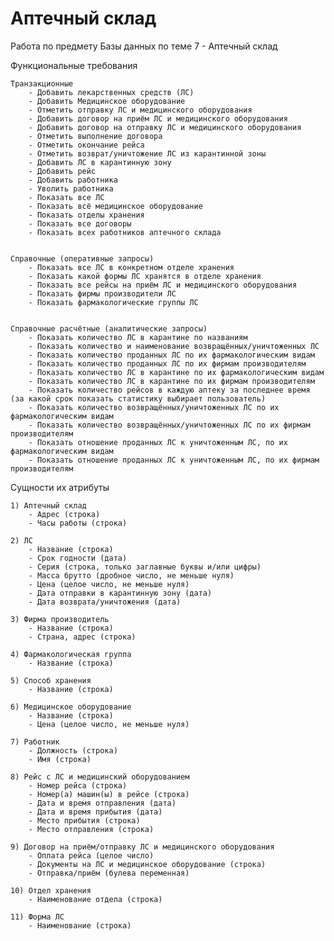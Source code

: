# Аптечный склад
Работа по предмету Базы данных по теме 7 - Аптечный склад

Функциональные требования

	Транзакционные
		- Добавить лекарственных средств (ЛС) 
		- Добавить Медицинское оборудование
		- Отметить отправку ЛС и медицинского оборудования 
		- Добавить договор на приём ЛС и медицинского оборудования
		- Добавить договор на отправку ЛС и медицинского оборудования
		- Отметить выполнение договора
		- Отметить окончание рейса
		- Отметить возврат/уничтожение ЛС из карантинной зоны
		- Добавить ЛС в карантинную зону
		- Добавить рейс 
		- Добавить работника
		- Уволить работника
		- Показать все ЛС  
		- Показать всё медицинское оборудование 
		- Показать отделы хранения
		- Показать все договоры
		- Показать всех работников аптечного склада


	Справочные (оперативные запросы)
		- Показать все ЛС в конкретном отделе хранения
		- Показать какой формы ЛС хранятся в отделе хранения
		- Показать все рейсы на приём ЛС и медицинского оборудования 
		- Показать фирмы производители ЛС
		- Показать фармакологические группы ЛС 

 
	Справочные расчётные (аналитические запросы)
		- Показать количество ЛС в карантине по названиям
		- Показать количество и наименование возвращённых/уничтоженных ЛС
		- Показать количество проданных ЛС по их фармакологическим видам
		- Показать количество проданных ЛС по их фирмам производителям
		- Показать количество ЛС в карантине по их фармакологическим видам
		- Показать количество ЛС в карантине по их фирмам производителям
		- Показать количество рейсов в каждую аптеку за последнее время (за какой срок показать статистику выбирает пользователь)
		- Показать количество возвращённых/уничтоженных ЛС по их фармакологическим видам
		- Показать количество возвращённых/уничтоженных ЛС по их фирмам производителям
		- Показать отношение проданных ЛС к уничтоженным ЛС, по их фармакологическим видам
		- Показать отношение проданных ЛС к уничтоженным ЛС, по их фирмам производителям


Сущности их атрибуты

	1) Аптечный склад
		- Адрес (строка)
		- Часы работы (строка)

	2) ЛС
		- Название (строка)
		- Срок годности (дата)
		- Серия (строка, только заглавные буквы и/или цифры)
		- Масса брутто (дробное число, не меньше нуля)
		- Цена (целое число, не меньше нуля)
		- Дата отправки в карантинную зону (дата)
		- Дата возврата/уничтожения (дата)

	3) Фирма производитель
		- Название (строка)
		- Страна, адрес (строка)

	4) Фармакологическая группа
		- Название (строка)

	5) Способ хранения
		- Название (строка)

	6) Медицинское оборудование
		- Название (строка)
		- Цена (целое число, не меньше нуля)

	7) Работник
		- Должность (строка)
		- Имя (строка)

	8) Рейс с ЛС и медицинский оборудованием
		- Номер рейса (строка)
		- Номер(а) машин(ы) в рейсе (строка)
		- Дата и время отправления (дата)
		- Дата и время прибытия (дата)
		- Место прибытия (строка)
		- Место отправления (строка)

	9) Договор на приём/отправку ЛС и медицинского оборудования
		- Оплата рейса (целое число)
		- Документы на ЛС и медицинское оборудование (строка)
		- Отправка/приём (булева переменная)

	10) Отдел хранения
		- Наименование отдела (строка)

	11) Форма ЛС
		- Наименование (строка)

